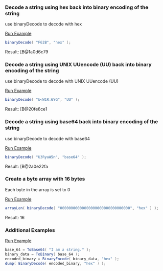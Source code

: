 ### Decode a string using hex back into binary encoding of the string

use binaryDecode to decode with hex

<a href="https://try.boxlang.io/?code=eJxLysxLLKp0SU3OT0nVUFByMzNyUtJRUMpIrVBS0LTmAgCgUAip" target="_blank">Run Example</a>

```java
binaryDecode( "F62B", "hex" );

```

Result: [B@1a0d6c79

### Decode a string using UNIX UUencode (UU) back into binary encoding of the string

use binaryDecode to decode with UNIX UUencode (UU)

<a href="https://try.boxlang.io/?code=eJxLysxLLKp0SU3OT0nVUFBSswk3DLIyi3RX0lFQCg1VUtC05gIAxowJag%3D%3D" target="_blank">Run Example</a>

```java
binaryDecode( "&<W1R:6YG", "UU" );

```

Result: [B@20fe6ce1

### Decode a string using base64 back into binary encoding of the string

use binaryDecode to decode with base64

<a href="https://try.boxlang.io/?code=eJxLysxLLKp0SU3OT0nVUFAKNQ6qTAw3zVPSUVBKSixONTNRUtC05gIA9ccLJw%3D%3D" target="_blank">Run Example</a>

```java
binaryDecode( "U3RyaW5n", "base64" );

```

Result: [B@2a0e22fa

### Create a byte array with 16 bytes

Each byte in the array is set to 0

<a href="https://try.boxlang.io/?code=eJxLLCpKrPRJzdNQSMrMSyyqdElNzk9J1VBQMiAAlHQUlDJSK5QUNBU0rbkA1%2FwRiA%3D%3D" target="_blank">Run Example</a>

```java
arrayLen( binaryDecode( "00000000000000000000000000000000", "hex" ) );

```

Result: 16

### Additional Examples

<a href="https://try.boxlang.io/?code=eJxLSixOjTczUbBVCMl3ArLNTDQUlDwVEnMVEhWKS4oy89L1lBQ0rbmSMvMSiyrjUxJLEiFqwXwNhSSofqCS1Lzk%2FJTUlHiIUqAqiBpXsDBQJcIEHQWljNQKsLkppbkFGlCVLqkQlagGwRWDlAMAIkc3%2Fg%3D%3D" target="_blank">Run Example</a>

```java
base_64 = ToBase64( "I am a string." );
binary_data = ToBinary( base_64 );
encoded_binary = BinaryEncode( binary_data, "hex" );
dump( BinaryDecode( encoded_binary, "hex" ) );

```


